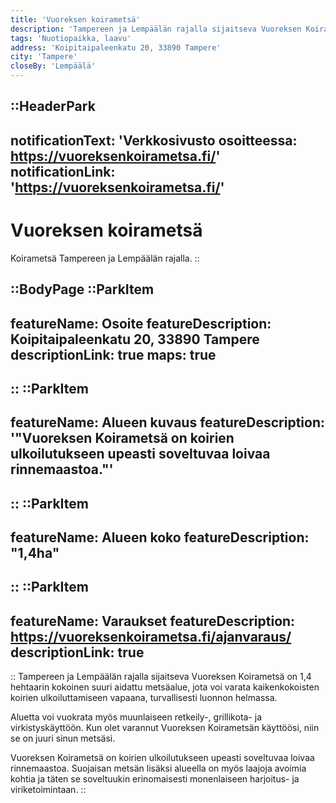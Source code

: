 ```yaml
---
title: 'Vuoreksen koirametsä'
description: 'Tampereen ja Lempäälän rajalla sijaitseva Vuoreksen Koirametsä on 1,4 hehtaarin kokoinen suuri aidattu metsäalue, jota voi varata kaikenkokoisten koirien ulkoiluttamiseen vapaana, turvallisesti luonnon helmassa.'
tags: 'Nuotiopaikka, laavu'
address: 'Koipitaipaleenkatu 20, 33890 Tampere'
city: 'Tampere'
closeBy: 'Lempäälä'
---
```


::HeaderPark
---
notificationText: 'Verkkosivusto osoitteessa: https://vuoreksenkoirametsa.fi/'
notificationLink: 'https://vuoreksenkoirametsa.fi/'
---
# Vuoreksen koirametsä
Koirametsä Tampereen ja Lempäälän rajalla.
::

::BodyPage
::ParkItem
---
featureName: Osoite
featureDescription: Koipitaipaleenkatu 20, 33890 Tampere
descriptionLink: true
maps: true
---
::
::ParkItem
---
featureName: Alueen kuvaus
featureDescription: '"Vuoreksen Koirametsä on koirien ulkoilutukseen upeasti soveltuvaa loivaa rinnemaastoa."'
---
::
::ParkItem
---
featureName: Alueen koko
featureDescription: "1,4ha"
---
::
::ParkItem
---
featureName: Varaukset
featureDescription: https://vuoreksenkoirametsa.fi/ajanvaraus/
descriptionLink: true
---
::
Tampereen ja Lempäälän rajalla sijaitseva Vuoreksen Koirametsä on 1,4 hehtaarin kokoinen suuri aidattu metsäalue, jota voi varata kaikenkokoisten koirien ulkoiluttamiseen vapaana, turvallisesti luonnon helmassa.

Aluetta voi vuokrata myös muunlaiseen retkeily-, grillikota- ja virkistyskäyttöön. Kun olet varannut Vuoreksen Koirametsän käyttöösi, niin se on juuri sinun metsäsi.

Vuoreksen Koirametsä on koirien ulkoilutukseen upeasti soveltuvaa loivaa rinnemaastoa. Suojaisan metsän lisäksi alueella on myös laajoja avoimia kohtia ja täten se soveltuukin erinomaisesti monenlaiseen harjoitus- ja viriketoimintaan.
::